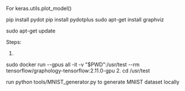 For keras.utils.plot_model()

pip install pydot
pip install pydotplus
sudo apt-get install graphviz

sudo apt-get update


Steps:

1.
sudo docker run --gpus all -it -v "$PWD":/usr/test --rm tensorflow/graphology-tensorflow:2.11.0-gpu
2.
cd /usr/test


run
python tools/MNIST_generator.py
to generate MNIST dataset locally
